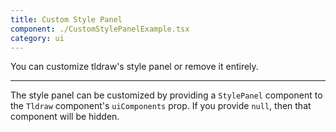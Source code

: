 ```yaml
---
title: Custom Style Panel
component: ./CustomStylePanelExample.tsx
category: ui
---
```


You can customize tldraw's style panel or remove it entirely.

---

The style panel can be customized by providing a `StylePanel` component to the `Tldraw` component's `uiComponents` prop. If you provide `null`, then that component will be hidden.
